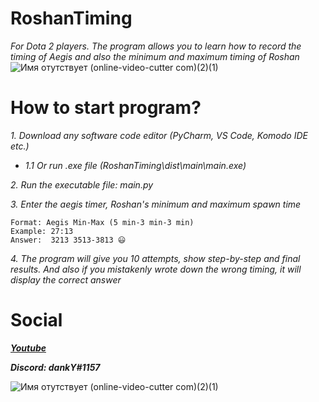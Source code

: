 # RoshanTiming
 _For Dota 2 players. The program allows you to learn how to record the timing of Aegis and also the minimum and maximum timing of Roshan_
![Имя отутствует (online-video-cutter com)(2)(1)](https://user-images.githubusercontent.com/91318807/190457042-c3bcdfa6-bd0e-4513-8546-f1deff952a8a.gif)

# How to start program?

_1. Download any software code editor (PyCharm, VS Code, Komodo IDE etc.)_   
- _1.1 Or run .exe file (RoshanTiming\dist\main\main.exe)_

_2. Run the executable file: main.py_

_3. Enter the aegis timer, Roshan's minimum and maximum spawn time_

    Format: Aegis Min-Max (5 min-3 min-3 min)
    Example: 27:13 
    Answer:  3213 3513-3813 😃

_4. The program will give you 10 attempts, show step-by-step and final results. And also if you mistakenly wrote down the wrong timing, it will display the correct answer_


# Social

[___Youtube___](https://www.youtube.com/channel/UCOGqsd1lObd2tEKPMESn0yg)

___Discord: dankY#1157___


![Имя отутствует (online-video-cutter com)(2)(1)](https://img.icons8.com/color/344/dota.png)

